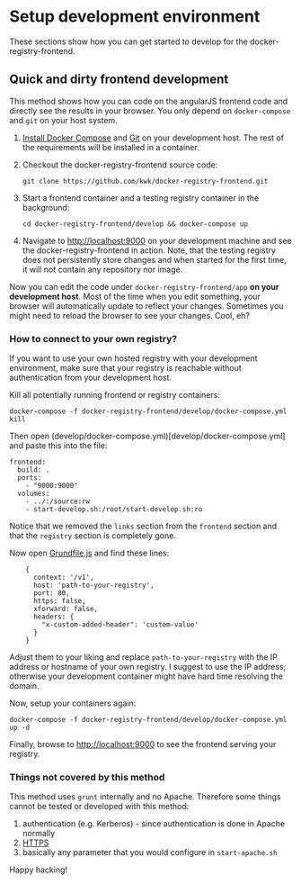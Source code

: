 # Setup development environment

These sections show how you can get started to develop for the docker-registry-frontend.

## Quick and dirty frontend development

This method shows how you can code on the angularJS frontend code and directly see the results in your browser. You only depend on `docker-compose` and `git` on your host system.

1. [Install Docker Compose](https://docs.docker.com/compose/install/) and [Git](http://git-scm.com/downloads) on your development host. The rest of the requirements will be installed in a container.
1. Checkout the docker-registry-frontend source code:

   `git clone https://github.com/kwk/docker-registry-frontend.git`

1. Start a frontend container and a testing registry container in the background:

   `cd docker-registry-frontend/develop && docker-compose up`

1. Navigate to [http://localhost:9000](http://localhost:9000) on your development machine and see the docker-registry-frontend in action. Note, that the testing registry does not persistently store changes and when started for the first time, it will not contain any repository nor image.

Now you can edit the code under `docker-registry-frontend/app` **on your development host**. Most of the time when you edit something, your browser will automatically update to reflect your changes. Sometimes you might need to reload the browser to see your changes. Cool, eh?

### How to connect to your own registry?

If you want to use your own hosted registry with your development environment, make sure that your registry is reachable without authentication from your development host.

Kill all potentially running frontend or registry containers:

    docker-compose -f docker-registry-frontend/develop/docker-compose.yml kill

Then open (develop/docker-compose.yml)[develop/docker-compose.yml] and paste this into the file:

    frontend:
      build: .
      ports:
        - "9000:9000"
      volumes:
        - ../:/source:rw
        - start-develop.sh:/root/start-develop.sh:ro

Notice that we removed the `links` section from the `frontend` section and that the `registry` section is completely gone.

Now open [Grundfile.js](Gruntfile.js) and find these lines:

        {
          context: '/v1',
          host: 'path-to-your-registry',
          port: 80,
          https: false,
          xforward: false,
          headers: {
            "x-custom-added-header": 'custom-value'
          }
        }

Adjust them to your liking and replace `path-to-your-registry` with the IP address or hostname of your own registry. I suggest to use the IP address; otherwise your development container might have hard time resolving the domain.

Now, setup your containers again:

   `docker-compose -f docker-registry-frontend/develop/docker-compose.yml up -d`

Finally, browse to [http://localhost:9000](http://localhost:9000) to see the frontend serving your registry.

### Things not covered by this method

This method uses `grunt` internally and no Apache. Therefore some things cannot be tested or developed with this method:

1. authentication (e.g. Kerberos) - since authentication is done in Apache normally
1. [HTTPS](https://github.com/kwk/docker-registry-frontend#ssl-encryption)
1. basically any parameter that you would configure in `start-apache.sh`

Happy hacking!
